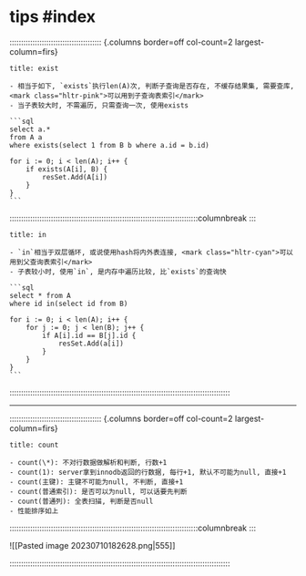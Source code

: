 # tips #index 

:::::::::::::::::::::::::::::::::::::::: {.columns border=off col-count=2 largest-column=firs}

~~~ad-tips
title: exist

- 相当于如下, `exists`执行len(A)次, 判断子查询是否存在, 不缓存结果集, 需要查库, <mark class="hltr-pink">可以用到子查询表索引</mark>
- 当子表较大时, 不需遍历, 只需查询一次, 使用exists

```sql
select a.*  
from A a  
where exists(select 1 from B b where a.id = b.id)

for i := 0; i < len(A); i++ {  
	if exists(A[i], B) {  
		resSet.Add(A[i])  
	}  
}
```
~~~

::::::::::::::::::::::::::::::::::::::::::::::::::::::::::::::::::::::::::::::::::columnbreak
:::

~~~ad-ex
title: in

- `in`相当于双层循环, 或说使用hash将内外表连接, <mark class="hltr-cyan">可以用到父查询表索引</mark>
- 子表较小时, 使用`in`, 是内存中遍历比较, 比`exists`的查询快

```sql
select * from A
where id in(select id from B)

for i := 0; i < len(A); i++ {  
	for j := 0; j < len(B); j++ {  
		if A[i].id == B[j].id {  
			resSet.Add(a[i])  
		}  
	}  
}
```
~~~

::::::::::::::::::::::::::::::::::::::::::::::::::::::::::::::::::::::::::::::::::::::::::::::::

---
:::::::::::::::::::::::::::::::::::::::: {.columns border=off col-count=2 largest-column=firs}

```ad-go
title: count

- count(\*): 不对行数据做解析和判断, 行数+1
- count(1): server拿到innodb返回的行数据, 每行+1, 默认不可能为null, 直接+1
- count(主键): 主键不可能为null, 不判断, 直接+1
- count(普通索引): 是否可以为null, 可以话要先判断
- count(普通列): 全表扫描, 判断是否null
- 性能排序如上
```

::::::::::::::::::::::::::::::::::::::::::::::::::::::::::::::::::::::::::::::::::columnbreak
:::

![[Pasted image 20230710182628.png|555]]

::::::::::::::::::::::::::::::::::::::::::::::::::::::::::::::::::::::::::::::::::::::::::::::::
